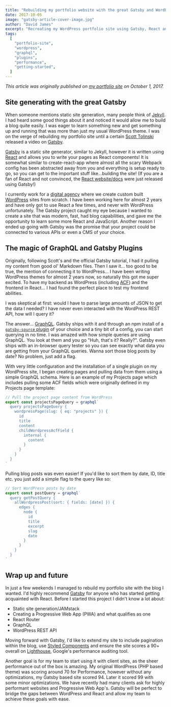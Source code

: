 ```yaml
---
title: "Rebuilding my portfolio website with the great Gatsby and WordPress"
date: 2017-10-05
image: "gatsby-article-cover-image.jpg"
author: "David James"
excerpt: "Recreating my WordPress portfolio site using Gatsby, React and the WordPress REST API"
tags:
  [
    "portfolio-site",
    "wordpress",
    "graphql",
    "plugins",
    "performance",
    "getting-started",
  ]
---
```


_This article was originally published on
[my portfolio site](http://dfjames.com/blog/site-generating-with-the-great-gatsbyjs)
on October 1, 2017._

## Site generating with the great Gatsby

When someone mentions static site generation, many people think of
[Jekyll](https://jekyllrb.com/). I had heard some good things about it and
noticed it would allow me to build a blog quite easily. I was eager to learn
something new and get something up and running that was more than just my usual
WordPress theme. I was on the verge of rebuilding my portfolio site until a
certain [Scott Tolinski](https://www.youtube.com/user/LevelUpTuts) released a
video on
[Gatsby](https://www.youtube.com/watch?v=b2H7fWhQcdE&feature=youtu.be).

[Gatsby](/) is a static site generator, similar to Jekyll, however it is
written using [React](https://reactjs.org/) and allows you to write your pages
as React components! It is somewhat similar to create-react-app where almost all
the scary Webpack config has been abstracted away from you and everything is
setup ready to go, so you can get to the important stuff like...building the
site! (If you are a fan of React and not convinced, the
[React website/docs](https://reactjs.org/) were just released using Gatsby!)

I currently work for a [digital agency](http://chromatix.com.au) where we create
custom built [WordPress](https://wordpress.org/) sites from scratch. I have been
working here for almost 2 years and have only got to use React a few times, and
never with WordPress unfortunately. The Gatsby project caught my eye because I
wanted to create a site that was modern, fast, had blog capabilities, and gave
me the opportunity to learn some more React and JavaScript. Another reason I
ended up going with Gatsby was the promise that your project could be connected
to various APIs or even a CMS of your choice.

## The magic of GraphQL and Gatsby Plugins

Originally, following Scott's and the official Gatsby tutorial, I had it pulling
my content from good ol' Markdown files. Then I saw it... too good to be true,
the mention of connecting it to WordPress... I have been writing WordPress
themes for almost 2 years now, so naturally this got me super excited. To have
my backend as WordPress (including
[ACF](https://www.advancedcustomfields.com/)) and the frontend in React… I had
found the perfect place to test my frontend abilities.

I was skeptical at first: would I have to parse large amounts of JSON to get the
data I needed? I have never even interacted with the WordPress REST API, how
will I query it?

The answer... [GraphQL](http://graphql.org/). Gatsby ships with it and through
an npm install of a
[`gatsby-source` plugin](/docs/plugins/) of your choice
and a tiny bit of a config, you can start querying in no time. I was amazed with
how simple queries are using GraphQL. You look at them and you go "Huh, that's
it? Really?". Gatsby even ships with an in-browser query tester so you can see
exactly what data you are getting from your GraphQL queries. Wanna sort those
blog posts by date? No problem, just add a flag.

With very little configuration and the installation of a single plugin on my
WordPress site, I began creating pages and pulling data from them using a simple
GraphQL schema. Here is an example of my Projects page which includes pulling
some ACF fields which were originally defined in my Projects page template:

```js
// Pull the project page content from WordPress
export const projectsPageQuery = graphql`
  query projectsPageQuery {
    wordpressPage(slug: { eq: "projects" }) {
      id
      title
      content
      childWordpressAcfField {
        internal {
          content
        }
      }
    }
  }
`
```

Pulling blog posts was even easier! If you'd like to sort them by date, ID,
title etc. you just add a simple flag to the query like so:

```js
// Sort WordPress posts by date
export const postQuery = graphql`
  query getPostQuery {
    allWordpressPost(sort: { fields: [date] }) {
      edges {
        node {
          id
          title
          excerpt
          slug
          date
        }
      }
    }
  }
`
```

## Wrap up and future

In just a few weekends I managed to rebuild my portfolio site with the blog I
wanted. I'd highly recommend [Gatsby](/tutorial/) for
anyone who has started getting acquainted with React. Before I started this
project I didn't know a lot about:

-   Static site generation/JAMstack
-   Creating a Progressive Web App (PWA) and what qualifies as one
-   React Router
-   GraphQL
-   WordPress REST API

Moving forward with Gatsby, I'd like to extend my site to include pagination
within the blog, use [Styled Components](https://www.styled-components.com/) and
ensure the site scores a 90+ overall on
[Lighthouse](https://developers.google.com/web/tools/lighthouse/), Google's
performance auditing tool.

Another goal is for my team to start using it with client sites, as the sheer
performance out of the box is amazing. My original WordPress (PHP based theme)
was scoring around 70 for Performance, however without any optimizations, my
Gatsby based site scored 94. Later it scored 99 with some minor optimizations.
We have recently had many clients ask for highly performant websites and
Progressive Web App's. Gatsby will be perfect to bridge the gaps between
WordPress and React and allow my team to achieve these goals with ease.
